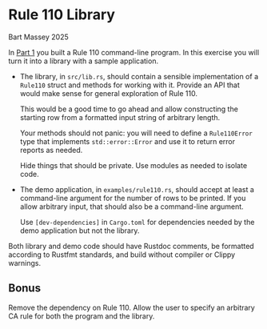 # Rule 110 Library
Bart Massey 2025

In [Part 1](README-part1.md) you built a Rule 110
command-line program. In this exercise you will turn it into
a library with a sample application.

* The library, in `src/lib.rs`, should contain a sensible
  implementation of a `Rule110` struct and methods for
  working with it. Provide an API that would make sense for
  general exploration of Rule 110.
  
  This would be a good time to go ahead and allow
  constructing the starting row from a formatted input
  string of arbitrary length.

  Your methods should not panic: you will need to define a
  `Rule110Error` type that implements `std::error::Error`
  and use it to return error reports as needed.
  
  Hide things that should be private. Use modules as needed
  to isolate code.

* The demo application, in `examples/rule110.rs`, should
  accept at least a command-line argument for the number of
  rows to be printed. If you allow arbitrary input, that
  should also be a command-line argument.
  
  Use `[dev-dependencies]` in `Cargo.toml` for dependencies
  needed by the demo application but not the library.

Both library and demo code should have Rustdoc comments,
be formatted according to Rustfmt standards, and build
without compiler or Clippy warnings.

## Bonus

Remove the dependency on Rule 110. Allow the user to specify
an arbitrary CA rule for both the program and the library.
